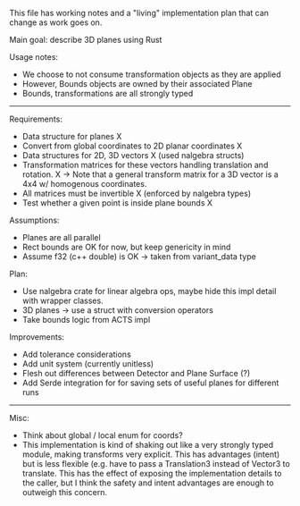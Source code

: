 This file has working notes and a "living" implementation plan
that can change as work goes on.

Main goal: describe 3D planes using Rust

Usage notes:
- We choose to not consume transformation objects as they are applied
- However, Bounds objects are owned by their associated Plane 
- Bounds, transformations are all strongly typed

----------------------------------------------------------------

Requirements:
- Data structure for planes X 
- Convert from global coordinates to 2D planar coordinates X
- Data structures for 2D, 3D vectors X (used nalgebra structs)
- Transformation matrices for these vectors handling translation and rotation. X 
  -> Note that a general transform matrix for a 3D vector is a 4x4 w/
     homogenous coordinates.
- All matrices must be invertible X (enforced by nalgebra types)
- Test whether a given point is inside plane bounds X 

Assumptions:
- Planes are all parallel
- Rect bounds are OK for now, but keep genericity in mind
- Assume f32 (c++ double) is OK -> taken from variant_data type

Plan:
- Use nalgebra crate for linear algebra ops, maybe hide this impl detail with
    wrapper classes.
- 3D planes -> use a struct with conversion operators
- Take bounds logic from ACTS impl

Improvements:
- Add tolerance considerations 
- Add unit system (currently unitless)
- Flesh out differences between Detector and Plane Surface (?)
- Add Serde integration for for saving sets of useful planes for different runs

----------------------------------------------------------------

Misc:
- Think about global / local enum for coords?
- This implementation is kind of shaking out like a very
    strongly typed module, making transforms very explicit.
    This has advantages (intent) but is less flexible (e.g.
    have to pass a Translation3 instead of Vector3 to translate.
    This has the effect of exposing the implementation details
    to the caller, but I think the safety and intent advantages
    are enough to outweigh this concern.
